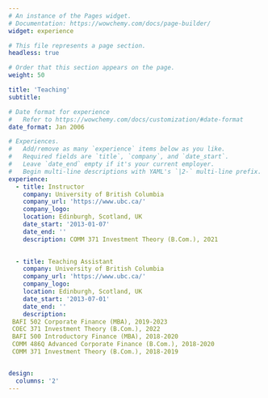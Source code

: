 ```yaml
---
# An instance of the Pages widget.
# Documentation: https://wowchemy.com/docs/page-builder/
widget: experience

# This file represents a page section.
headless: true

# Order that this section appears on the page.
weight: 50

title: 'Teaching'
subtitle:

# Date format for experience
#   Refer to https://wowchemy.com/docs/customization/#date-format
date_format: Jan 2006

# Experiences.
#   Add/remove as many `experience` items below as you like.
#   Required fields are `title`, `company`, and `date_start`.
#   Leave `date_end` empty if it's your current employer.
#   Begin multi-line descriptions with YAML's `|2-` multi-line prefix.
experience:
  - title: Instructor
    company: University of British Columbia
    company_url: 'https://www.ubc.ca/'
    company_logo:
    location: Edinburgh, Scotland, UK
    date_start: '2013-01-07'
    date_end: ''
    description: COMM 371 Investment Theory (B.Com.), 2021

        
  - title: Teaching Assistant
    company: University of British Columbia
    company_url: 'https://www.ubc.ca/'
    company_logo: 
    location: Edinburgh, Scotland, UK
    date_start: '2013-07-01'
    date_end: ''
    description: 
 BAFI 502 Corporate Finance (MBA), 2019-2023
 COEC 371 Investment Theory (B.Com.), 2022
 BAFI 500 Introductory Finance (MBA), 2018-2020
 COMM 486Q Advanced Corporate Finance (B.Com.), 2018-2020
 COMM 371 Investment Theory (B.Com.), 2018-2019


design:
  columns: '2'
---
```


